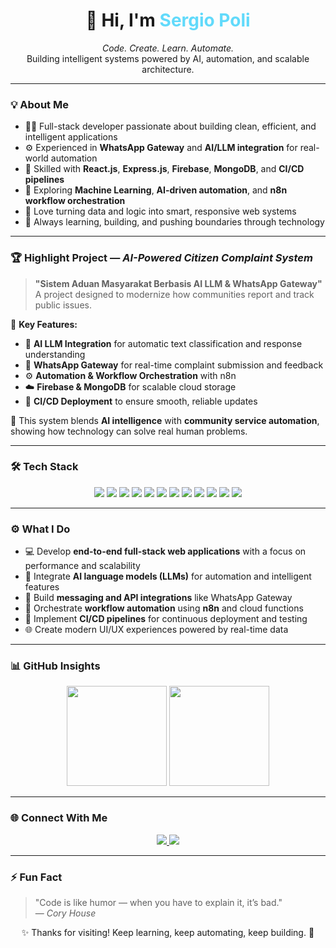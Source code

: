 <h1 align="center">👋 Hi, I'm <span style="color:#61DAFB;">Sergio Poli</span></h1>

<p align="center">
  <em>Code. Create. Learn. Automate.</em> <br>
  Building intelligent systems powered by AI, automation, and scalable architecture.
</p>

---

### 💡 About Me  
- 👨‍💻 Full-stack developer passionate about building clean, efficient, and intelligent applications  
- ⚙️ Experienced in **WhatsApp Gateway** and **AI/LLM integration** for real-world automation  
- 🚀 Skilled with **React.js**, **Express.js**, **Firebase**, **MongoDB**, and **CI/CD pipelines**  
- 🤖 Exploring **Machine Learning**, **AI-driven automation**, and **n8n workflow orchestration**  
- 🧠 Love turning data and logic into smart, responsive web systems  
- 🎯 Always learning, building, and pushing boundaries through technology  

---

### 🏆 Highlight Project — *AI-Powered Citizen Complaint System*  
> **"Sistem Aduan Masyarakat Berbasis AI LLM & WhatsApp Gateway"**  
> A project designed to modernize how communities report and track public issues.  

🧩 **Key Features:**  
- 💬 **AI LLM Integration** for automatic text classification and response understanding  
- 📲 **WhatsApp Gateway** for real-time complaint submission and feedback  
- ⚙️ **Automation & Workflow Orchestration** with n8n  
- ☁️ **Firebase & MongoDB** for scalable cloud storage  
- 🚀 **CI/CD Deployment** to ensure smooth, reliable updates  

📢 This system blends **AI intelligence** with **community service automation**, showing how technology can solve real human problems.  

---

### 🛠️ Tech Stack  

<p align="center">
  <img src="https://img.shields.io/badge/React-61DAFB?style=for-the-badge&logo=react&logoColor=black"/>
  <img src="https://img.shields.io/badge/Express.js-000000?style=for-the-badge&logo=express&logoColor=white"/>
  <img src="https://img.shields.io/badge/Firebase-FFCA28?style=for-the-badge&logo=firebase&logoColor=black"/>
  <img src="https://img.shields.io/badge/MongoDB-47A248?style=for-the-badge&logo=mongodb&logoColor=white"/>
  <img src="https://img.shields.io/badge/JavaScript-F7DF1E?style=for-the-badge&logo=javascript&logoColor=black"/>
  <img src="https://img.shields.io/badge/TypeScript-3178C6?style=for-the-badge&logo=typescript&logoColor=white"/>
  <img src="https://img.shields.io/badge/Next.js-000000?style=for-the-badge&logo=nextdotjs&logoColor=white"/>
  <img src="https://img.shields.io/badge/OpenAI%20API-412991?style=for-the-badge&logo=openai&logoColor=white"/>
  <img src="https://img.shields.io/badge/WhatsApp%20API-25D366?style=for-the-badge&logo=whatsapp&logoColor=white"/>
  <img src="https://img.shields.io/badge/n8n%20Automation-EA4AAA?style=for-the-badge&logo=n8n&logoColor=white"/>
  <img src="https://img.shields.io/badge/CI/CD-0A0A0A?style=for-the-badge&logo=githubactions&logoColor=white"/>
  <img src="https://img.shields.io/badge/Figma-F24E1E?style=for-the-badge&logo=figma&logoColor=white"/>
</p>

---

### ⚙️ What I Do  
- 💻 Develop **end-to-end full-stack web applications** with a focus on performance and scalability  
- 🤖 Integrate **AI language models (LLMs)** for automation and intelligent features  
- 🔌 Build **messaging and API integrations** like WhatsApp Gateway  
- 🧩 Orchestrate **workflow automation** using **n8n** and cloud functions  
- 🚀 Implement **CI/CD pipelines** for continuous deployment and testing  
- 🌐 Create modern UI/UX experiences powered by real-time data  

---

### 📊 GitHub Insights  

<p align="center">
  <img src="https://github-readme-stats.vercel.app/api?username=sergiopoli77&show_icons=true&theme=tokyonight" height="160px"/>
  <img src="https://github-readme-stats.vercel.app/api/top-langs/?username=sergiopoli77&layout=compact&theme=tokyonight" height="160px"/>
</p>

---

### 🌐 Connect With Me  

<p align="center">
  <a href="https://discord.com/users/581871647066423297">
    <img src="https://img.shields.io/badge/Discord-7289DA?style=for-the-badge&logo=discord&logoColor=white"/>
  </a>
  <a href="https://instagram.com/sergiooyp">
    <img src="https://img.shields.io/badge/Instagram-E4405F?style=for-the-badge&logo=instagram&logoColor=white"/>
  </a>
</p>

---

### ⚡ Fun Fact  
> "Code is like humor — when you have to explain it, it’s bad."  
> — *Cory House*  

<p align="center">✨ Thanks for visiting! Keep learning, keep automating, keep building. 🚀</p>
